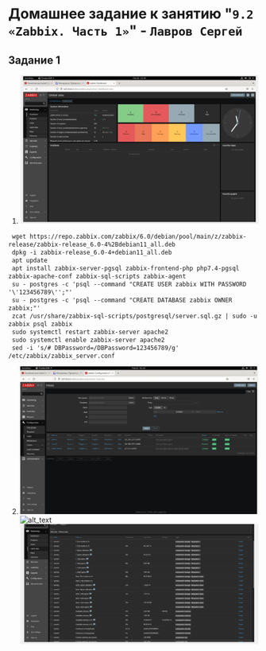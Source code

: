 # Домашнее задание к занятию "`9.2 «Zabbix. Часть 1»`" - `Лавров Сергей`

## Задание 1

1. ![alt_text](https://github.com/SergeyLavrov/8.1.-Git/blob/main/img/zabbix_main.jpg)
  ```
   wget https://repo.zabbix.com/zabbix/6.0/debian/pool/main/z/zabbix-release/zabbix-release_6.0-4%2Bdebian11_all.deb
   dpkg -i zabbix-release_6.0-4+debian11_all.deb
   apt update
   apt install zabbix-server-pgsql zabbix-frontend-php php7.4-pgsql zabbix-apache-conf zabbix-sql-scripts zabbix-agent
   su - postgres -c 'psql --command "CREATE USER zabbix WITH PASSWORD '\'123456789\'';"'
   su - postgres -c 'psql --command "CREATE DATABASE zabbix OWNER zabbix;"'
   zcat /usr/share/zabbix-sql-scripts/postgresql/server.sql.gz | sudo -u zabbix psql zabbix 
   sudo systemctl restart zabbix-server apache2 
   sudo systemctl enable zabbix-server apache2
   sed -i 's/# DBPassword=/DBPassword=123456789/g' /etc/zabbix/zabbix_server.conf
   ```
2. ![alt_text](https://github.com/SergeyLavrov/8.1.-Git/blob/main/img/zabbix_hosts.jpg)
   ![alt_text](https://github.com/SergeyLavrov/8.1.-Git/blob/main/img/zabbix_agent.jpg)
   ![alt_text](https://github.com/SergeyLavrov/8.1.-Git/blob/main/img/zabbix_latest_data.jpg)
